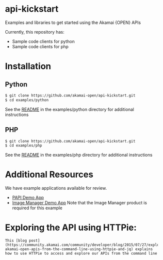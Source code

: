 api-kickstart
=============

Examples and libraries to get started using the Akamai {OPEN} APIs

Currently, this repository has:
* Sample code clients for python
* Sample code clients for php

# Installation

## Python
``` bash
$ git clone https://github.com/akamai-open/api-kickstart.git
$ cd examples/python
```
See the [README](examples/python/README.md) in the examples/python directory for additional instructions

## PHP
``` bash
$ git clone https://github.com/akamai-open/api-kickstart.git
$ cd examples/php
```
See the [README](examples/php/README.md) in the examples/php directory for additional instructions

# Additional Resources
We have example applications available for review.

* [PAPI Demo App](https://github.com/akamai-open/papi-demo-app)
* [Image Manager Demo App](https://github.com/akamai-open/imaging-sample-ui)
	Note that the Image Manager product is required for this example

# Exploring the API using HTTPie:
	This [blog post](https://community.akamai.com/community/developer/blog/2015/07/27/exploring-akamai-open-apis-from-the-command-line-using-httpie-and-jq) explains how to use HTTPie to access and explore our APIs from the command line





